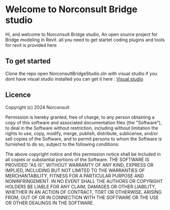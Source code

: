 # Welcome to Norconsult Bridge studio

Hi, and welcome to Norconsult Bridge studio, An open source project for Bridge modeling in Revit. all you need to get startet coding plugins and tools for revit is provided here 


## To get started 

Clone the repo
open NorconsultBridgeStudio.sln with visual studio 
if you dont have visual studio installed you can get it here : [Visual studio](https://visualstudio.microsoft.com/thank-you-downloading-visual-studio/?sku=Community&channel=Release&version=VS2022&source=VSLandingPage&cid=2030&passive=false)    



## Licence

Copyright (c) 2024 Norconsult

Permission is hereby granted, free of charge, to any person obtaining a copy of this software and associated documentation files (the "Software"), to deal in the Software without restriction, including without limitation the rights to use, copy, modify, merge, publish, distribute, sublicense, and/or sell copies of the Software, and to permit persons to whom the Software is furnished to do so, subject to the following conditions:

The above copyright notice and this permission notice shall be included in all copies or substantial portions of the Software.
THE SOFTWARE IS PROVIDED "AS IS", WITHOUT WARRANTY OF ANY KIND, EXPRESS OR IMPLIED, INCLUDING BUT NOT LIMITED TO THE WARRANTIES OF MERCHANTABILITY, FITNESS FOR A PARTICULAR PURPOSE AND NONINFRINGEMENT. IN NO EVENT SHALL THE AUTHORS OR COPYRIGHT HOLDERS BE LIABLE FOR ANY CLAIM, DAMAGES OR OTHER LIABILITY, WHETHER IN AN ACTION OF CONTRACT, TORT OR OTHERWISE, ARISING FROM, OUT OF OR IN CONNECTION WITH THE SOFTWARE OR THE USE OR OTHER DEALINGS IN THE SOFTWARE.
